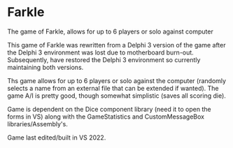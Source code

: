 # Farkle
The game of Farkle, allows for up to 6 players or solo against computer

This game of Farkle was rewritten from a Delphi 3 version of the game after the Delphi 3
environment was lost due to motherboard burn-out.  Subsequently, have restored the Delphi 3
environment so currently maintaining both versions.

Ths game allows for up to 6 players or solo against the computer (randomly selects a name
from an external file that can be extended if wanted).  The game A/I is pretty good, though
somewhat simplistic (saves all scoring die).

Game is dependent on the Dice component library (need it to open the forms in VS) along with
the GameStatistics and CustomMessageBox libraries/Assembly's.

Game last edited/built in VS 2022.
